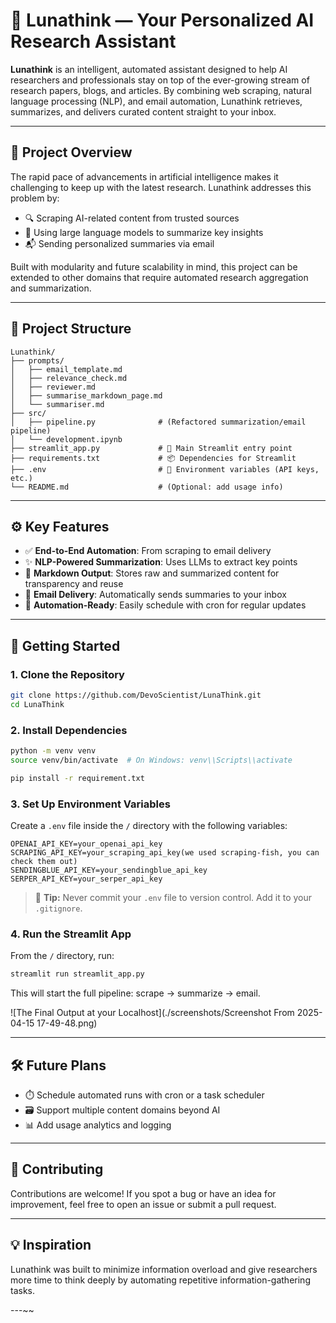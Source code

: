 # 🌙 Lunathink — Your Personalized AI Research Assistant

**Lunathink** is an intelligent, automated assistant designed to help AI researchers and professionals stay on top of the ever-growing stream of research papers, blogs, and articles. By combining web scraping, natural language processing (NLP), and email automation, Lunathink retrieves, summarizes, and delivers curated content straight to your inbox.

---

## 🧠 Project Overview

The rapid pace of advancements in artificial intelligence makes it challenging to keep up with the latest research. Lunathink addresses this problem by:

- 🔍 Scraping AI-related content from trusted sources
- 🧠 Using large language models to summarize key insights
- 📬 Sending personalized summaries via email

Built with modularity and future scalability in mind, this project can be extended to other domains that require automated research aggregation and summarization.

---

## 📁 Project Structure

```
Lunathink/
├── prompts/
│   ├── email_template.md
│   ├── relevance_check.md
│   ├── reviewer.md
│   ├── summarise_markdown_page.md
│   └── summariser.md
├── src/
│   ├── pipeline.py              # (Refactored summarization/email pipeline)
│   └── development.ipynb
├── streamlit_app.py             # 🚀 Main Streamlit entry point
├── requirements.txt             # 📦 Dependencies for Streamlit
├── .env                         # 🔐 Environment variables (API keys, etc.)
└── README.md                    # (Optional: add usage info)

```

---

## ⚙️ Key Features

- ✅ **End-to-End Automation**: From scraping to email delivery
- ✨ **NLP-Powered Summarization**: Uses LLMs to extract key points
- 📂 **Markdown Output**: Stores raw and summarized content for transparency and reuse
- 📨 **Email Delivery**: Automatically sends summaries to your inbox
- 🔁 **Automation-Ready**: Easily schedule with cron for regular updates

---

## 🚀 Getting Started

### 1. Clone the Repository
```bash
git clone https://github.com/DevoScientist/LunaThink.git
cd LunaThink
```

### 2. Install Dependencies
```bash
python -m venv venv
source venv/bin/activate  # On Windows: venv\\Scripts\\activate

pip install -r requirement.txt
```

### 3. Set Up Environment Variables

Create a `.env` file inside the `/` directory with the following variables:

```
OPENAI_API_KEY=your_openai_api_key
SCRAPING_API_KEY=your_scraping_api_key(we used scraping-fish, you can check them out)
SENDINGBLUE_API_KEY=your_sendingblue_api_key
SERPER_API_KEY=your_serper_api_key
```

> 🔐 **Tip:** Never commit your `.env` file to version control. Add it to your `.gitignore`.

### 4. Run the Streamlit App

From the `/` directory, run:

```bash
streamlit run streamlit_app.py
```

This will start the full pipeline: scrape → summarize → email.

![The Final Output at your Localhost](./screenshots/Screenshot From 2025-04-15 17-49-48.png)

---

## 🛠 Future Plans

- ⏱️ Schedule automated runs with cron or a task scheduler
- 🗃 Support multiple content domains beyond AI
- 📊 Add usage analytics and logging

---

## 🤝 Contributing

Contributions are welcome! If you spot a bug or have an idea for improvement, feel free to open an issue or submit a pull request.

---

## 💡 Inspiration

Lunathink was built to minimize information overload and give researchers more time to think deeply by automating repetitive information-gathering tasks.

---~~
